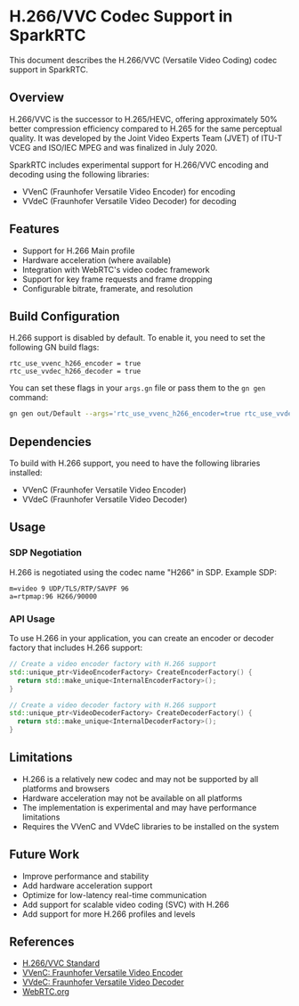# H.266/VVC Codec Support in SparkRTC

This document describes the H.266/VVC (Versatile Video Coding) codec support in SparkRTC.

## Overview

H.266/VVC is the successor to H.265/HEVC, offering approximately 50% better compression efficiency compared to H.265 for the same perceptual quality. It was developed by the Joint Video Experts Team (JVET) of ITU-T VCEG and ISO/IEC MPEG and was finalized in July 2020.

SparkRTC includes experimental support for H.266/VVC encoding and decoding using the following libraries:
- VVenC (Fraunhofer Versatile Video Encoder) for encoding
- VVdeC (Fraunhofer Versatile Video Decoder) for decoding

## Features

- Support for H.266 Main profile
- Hardware acceleration (where available)
- Integration with WebRTC's video codec framework
- Support for key frame requests and frame dropping
- Configurable bitrate, framerate, and resolution

## Build Configuration

H.266 support is disabled by default. To enable it, you need to set the following GN build flags:

```
rtc_use_vvenc_h266_encoder = true
rtc_use_vvdec_h266_decoder = true
```

You can set these flags in your `args.gn` file or pass them to the `gn gen` command:

```bash
gn gen out/Default --args='rtc_use_vvenc_h266_encoder=true rtc_use_vvdec_h266_decoder=true'
```

## Dependencies

To build with H.266 support, you need to have the following libraries installed:

- VVenC (Fraunhofer Versatile Video Encoder)
- VVdeC (Fraunhofer Versatile Video Decoder)

## Usage

### SDP Negotiation

H.266 is negotiated using the codec name "H266" in SDP. Example SDP:

```
m=video 9 UDP/TLS/RTP/SAVPF 96
a=rtpmap:96 H266/90000
```

### API Usage

To use H.266 in your application, you can create an encoder or decoder factory that includes H.266 support:

```cpp
// Create a video encoder factory with H.266 support
std::unique_ptr<VideoEncoderFactory> CreateEncoderFactory() {
  return std::make_unique<InternalEncoderFactory>();
}

// Create a video decoder factory with H.266 support
std::unique_ptr<VideoDecoderFactory> CreateDecoderFactory() {
  return std::make_unique<InternalDecoderFactory>();
}
```

## Limitations

- H.266 is a relatively new codec and may not be supported by all platforms and browsers
- Hardware acceleration may not be available on all platforms
- The implementation is experimental and may have performance limitations
- Requires the VVenC and VVdeC libraries to be installed on the system

## Future Work

- Improve performance and stability
- Add hardware acceleration support
- Optimize for low-latency real-time communication
- Add support for scalable video coding (SVC) with H.266
- Add support for more H.266 profiles and levels

## References

- [H.266/VVC Standard](https://www.itu.int/rec/T-REC-H.266)
- [VVenC: Fraunhofer Versatile Video Encoder](https://github.com/fraunhoferhhi/vvenc)
- [VVdeC: Fraunhofer Versatile Video Decoder](https://github.com/fraunhoferhhi/vvdec)
- [WebRTC.org](https://webrtc.org/)
